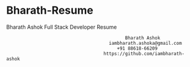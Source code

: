 # Bharath-Resume
Bharath Ashok Full Stack Developer Resume


                                                Bharath Ashok
                                          iambharath.ashoka@gmail.com
                                             +91 88618-66209
                                        https://github.com/iambharath-ashok
